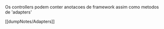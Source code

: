 Os controllers podem conter anotacoes de framework assim como metodos de 'adapters'

[[dumpNotes/Adapters]]